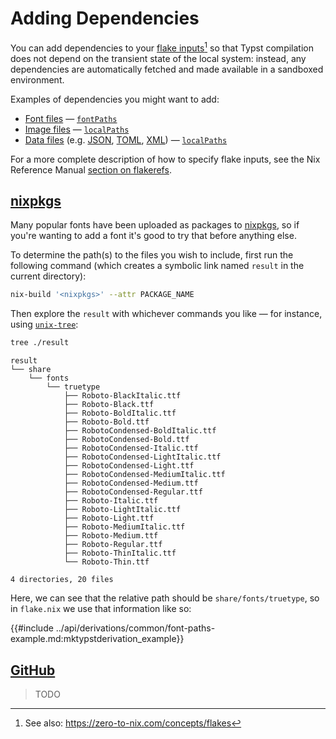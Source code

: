 # Adding Dependencies

You can add dependencies to your [flake
inputs][nix-ref-flake-inputs][^zero-to-nix--flakes] so that Typst compilation
does not depend on the transient state of the local system: instead, any
dependencies are automatically fetched and made available in a sandboxed
environment.

Examples of dependencies you might want to add:

- [Font files][typst-text--font] —
  [`fontPaths`](../api/derivations/mk-typst-derivation.md#fontpaths)
- [Image files][typst-image] —
  [`localPaths`](../api/derivations/mk-typst-derivation.md#localpaths)
- [Data files][typst-data] (e.g. [JSON][typst-data-json],
  [TOML][typst-data-toml], [XML][typst-data-xml]) —
  [`localPaths`](../api/derivations/mk-typst-derivation.md#localpaths)

For a more complete description of how to specify flake inputs, see the Nix
Reference Manual [section on flakerefs][nix-ref-flake-references].

[^zero-to-nix--flakes]: See also: <https://zero-to-nix.com/concepts/flakes>

## [nixpkgs][nixpkgs]

Many popular fonts have been uploaded as packages to [nixpkgs][nixpkgs], so if
you're wanting to add a font it's good to try that before anything else.

To determine the path(s) to the files you wish to include, first run the
following command (which creates a symbolic link named `result` in the current
directory):

```bash
nix-build '<nixpkgs>' --attr PACKAGE_NAME
```

Then explore the `result` with whichever commands you like — for instance, using
[`unix-tree`][unix-tree]:

```bash
tree ./result
```

```text
result
└── share
    └── fonts
        └── truetype
            ├── Roboto-BlackItalic.ttf
            ├── Roboto-Black.ttf
            ├── Roboto-BoldItalic.ttf
            ├── Roboto-Bold.ttf
            ├── RobotoCondensed-BoldItalic.ttf
            ├── RobotoCondensed-Bold.ttf
            ├── RobotoCondensed-Italic.ttf
            ├── RobotoCondensed-LightItalic.ttf
            ├── RobotoCondensed-Light.ttf
            ├── RobotoCondensed-MediumItalic.ttf
            ├── RobotoCondensed-Medium.ttf
            ├── RobotoCondensed-Regular.ttf
            ├── Roboto-Italic.ttf
            ├── Roboto-LightItalic.ttf
            ├── Roboto-Light.ttf
            ├── Roboto-MediumItalic.ttf
            ├── Roboto-Medium.ttf
            ├── Roboto-Regular.ttf
            ├── Roboto-ThinItalic.ttf
            └── Roboto-Thin.ttf

4 directories, 20 files
```

Here, we can see that the relative path should be `share/fonts/truetype`, so in
`flake.nix` we use that information like so:

{{#include ../api/derivations/common/font-paths-example.md:mktypstderivation_example}}

## [GitHub](https://github.com)

> TODO

<!-- GitHub hosts a good deal of fonts and icon libraries. -->

[nix-ref-flake-inputs]: https://nixos.org/manual/nix/stable/command-ref/new-cli/nix3-flake#flake-inputs
[nix-ref-flake-references]: https://nixos.org/manual/nix/stable/command-ref/new-cli/nix3-flake#flake-references
[nixpkgs]: https://search.nixos.org/packages
[typst-data-json]: https://typst.app/docs/reference/data-loading/json/
[typst-data-toml]: https://typst.app/docs/reference/data-loading/toml/
[typst-data-xml]: https://typst.app/docs/reference/data-loading/xml/
[typst-data]: https://typst.app/docs/reference/data-loading/
[typst-image]: https://typst.app/docs/reference/visualize/image/
[typst-text--font]: https://typst.app/docs/reference/text/text/#parameters-font
[unix-tree]: https://gitlab.com/OldManProgrammer/unix-tree
